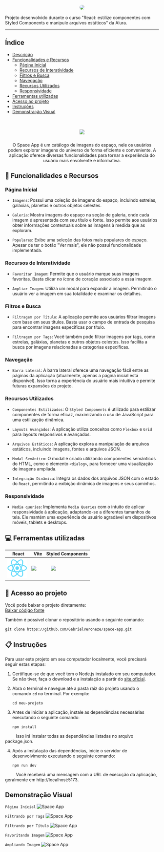 <p align="center"> <img src="https://github.com/GabrielVeroneze/space-app/assets/95183901/cb713a42-33f4-41cf-83d5-9df0ffad05c6" style="border-radius: 20px"> </p>
<p>Projeto desenvolvido durante o curso "React: estilize componentes com Styled Components e manipule arquivos estáticos" da Alura.</p>

<hr>

## Índice

- [Descrição](#descricao)
- [Funcionalidades e Recursos](#toolbox-funcionalidades-e-recursos)
   - [Página Inícial](#página-inícial)
   - [Recursos de Interatividade](#recursos-de-interatividade)
   - [Filtros e Busca](#filtros-e-busca)
   - [Navegação](#navegação)
   - [Recursos Utilizados](#recursos-utilizados)
   - [Responsividade](#responsividade)
- [Ferramentas utilizadas](#computer-ferramentas-utilizadas)
- [Acesso ao projeto](#open_file_folder-acesso-ao-projeto)
- [Instruções](#clipboard-instruções)
- [Demonstração Visual](#demonstração-visual)

<h1 align="center" id="descricao"><img width="250px" src="https://github.com/GabrielVeroneze/space-app/assets/95183901/900fd7ea-e4a4-41a7-ab64-c964bd2b5072"></h1>
<p align="center">O Space App é um catálogo de imagens do espaço, nele os usuários podem explorar imagens do universo de forma eficiente e conveniente. A aplicação oferece diversas funcionalidades para tornar a experiência do usuário mais envolvente e informativa.</p>

## :toolbox: Funcionalidades e Recursos

### Página Inícial

- `Imagens`: Possui uma coleção de imagens do espaço, incluindo estrelas, galáxias, planetas e outros objetos celestes.

- `Galeria`: Mostra imagens do espaço na seção de galeria, onde cada imagem é apresentada com seu título e fonte. Isso permite aos usuários obter informações contextuais sobre as imagens à medida que as exploram.

- `Populares`: Exibe uma seleção das fotos mais populares do espaço. Apesar de ter o botão "Ver mais", ele não possui funcionalidade implementada.

### Recursos de Interatividade

- `Favoritar Imagem`: Permite que o usuário marque suas imagens favoritas. Basta clicar no ícone de coração associado a essa imagem.

- `Ampliar Imagem`: Utiliza um modal para expandir a imagem. Permitindo o usuário ver a imagem em sua totalidade e examinar os detalhes.

### Filtros e Busca

- `Filtragem por Título`: A aplicação permite aos usuários filtrar imagens com base em seus títulos. Basta usar o campo de entrada de pesquisa para encontrar imagens específicas por título.

- `Filtragem por Tags`: Você também pode filtrar imagens por tags, como estrelas, galáxias, planetas e outros objetos celestes. Isso facilita a busca por imagens relacionadas a categorias específicas.

### Navegação

- `Barra Lateral`: A barra lateral oferece uma navegação fácil entre as páginas da aplicação (atualmente, apenas a página inicial está disponível). Isso torna a experiência do usuário mais intuitiva e permite futuras expansões do projeto.

### Recursos Utilizados

- `Componentes Estilizados`: O `Styled Components` é utilizado para estilizar componentes de forma eficaz, maximizando o uso de JavaScript para uma estilização dinâmica.

- `Layouts Avançados`: A aplicação utiliza conceitos como `Flexbox` e `Grid` para layouts responsivos e avançados.

- `Arquivos Estáticos`: A aplicação explora a manipulação de arquivos estáticos, incluindo imagens, fontes e arquivos JSON. 

- `Modal Semântico`: O modal é criado utilizando componentes semânticos do HTML, como o elemento `<dialog>`, para fornecer uma visualização de imagens ampliada.

- `Integração Dinâmica`: Integra os dados dos arquivos JSON com o estado do `React`, permitindo a exibição dinâmica de imagens e seus caminhos.

### Responsividade

- `Media queries`: Implementa `Media Queries` com o intuito de aplicar responsividade à aplicação, adaptando-se a diferentes tamanhos de tela. Ele mantém uma experiência de usuário agradável em dispositivos móveis, tablets e desktops.

## :computer: Ferramentas utilizadas

| &nbsp; React | &nbsp; Vite | Styled Components | 
| ------------ | ----------- | ----------------- |
<img height="65px" src="https://raw.githubusercontent.com/devicons/devicon/master/icons/react/react-original.svg"> | <img height="65px" src="https://github.com/GabrielVeroneze/space-app/assets/95183901/6810d45b-69d9-4282-a255-f4afa9c06f54"> | &nbsp; &nbsp; <img height="100px" src="https://github.com/GabrielVeroneze/feira-virtual/assets/95183901/17447cac-f50e-4b9a-91bf-52617c28a16f">

## :open_file_folder: Acesso ao projeto
Você pode baixar o projeto diretamente:  
[Baixar código fonte](https://github.com/GabrielVeroneze/space-app/archive/refs/heads/main.zip)

Também é possível clonar o repositório usando o seguinte comando:
```
git clone https://github.com/GabrielVeroneze/space-app.git
```

## :clipboard: Instruções
Para usar este projeto em seu computador localmente, você precisará seguir estas etapas:

1. Certifique-se de que você tem o Node.js instalado em seu computador. Se não tiver, faça o download e a instalação a partir do [site oficial](https://nodejs.org/).

2. Abra o terminal e navegue até a pasta raiz do projeto usando o comando `cd` no terminal. Por exemplo:
   ```
   cd meu-projeto
   ```
3. Antes de iniciar a aplicação, instale as dependências necessárias executando o seguinte comando:
   ```
   npm install
   ```
&nbsp; &nbsp; &nbsp; &nbsp; &nbsp;Isso irá instalar todas as dependências listadas no arquivo package.json.

4. Após a instalação das dependências, inicie o servidor de desenvolvimento executando o seguinte comando:
   ```
   npm run dev
   ```
&nbsp; &nbsp; &nbsp; &nbsp; &nbsp;Você receberá uma mensagem com a URL de execução da aplicação, geralmente em http://localhost:5173.
<br>

## Demonstração Visual
`Página Inícial`
![Space App](https://github.com/GabrielVeroneze/space-app/assets/95183901/4cf97005-2aa8-41a8-b91a-aa787f5a1217)

`Filtrando por Tags`
![Space App](https://github.com/GabrielVeroneze/space-app/assets/95183901/6b01867e-e373-488d-917a-d2823cf7744c)

`Filtrando por Título`
![Space App](https://github.com/GabrielVeroneze/space-app/assets/95183901/b7e033b9-851b-495c-9a43-eaa1f20457ad)

`Favoritando Imagem`
![Space App](https://github.com/GabrielVeroneze/space-app/assets/95183901/4e5cce60-774f-4d28-8695-1b4f54c801d2)

`Ampliando Imagem`
![Space App](https://github.com/GabrielVeroneze/space-app/assets/95183901/406b821d-3621-4a4b-83b8-f9da4ebc15b4)
